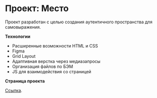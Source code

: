 # Проект: Место

Проект разработан с целью создания аутентичного пространства для самовыражения. 

**Технологии**

* Расширенные возможности HTML и CSS
* Figma
* Grid Layout
* Адаптивная верстка через медиазапросы
* Организация файлов по БЭМ
* JS для взаимодействия со страницей


**Страница проекта**

[Ссылка](https://0xytoc1n.github.io/russian-travel/).